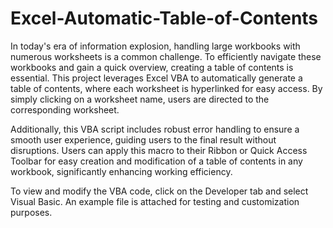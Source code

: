 # Excel-Automatic-Table-of-Contents
In today's era of information explosion, handling large workbooks with numerous worksheets is a common challenge. To efficiently navigate these workbooks and gain a quick overview, creating a table of contents is essential. This project leverages Excel VBA to automatically generate a table of contents, where each worksheet is hyperlinked for easy access. By simply clicking on a worksheet name, users are directed to the corresponding worksheet.

Additionally, this VBA script includes robust error handling to ensure a smooth user experience, guiding users to the final result without disruptions. Users can apply this macro to their Ribbon or Quick Access Toolbar for easy creation and modification of a table of contents in any workbook, significantly enhancing working efficiency.

To view and modify the VBA code, click on the Developer tab and select Visual Basic. An example file is attached for testing and customization purposes.
